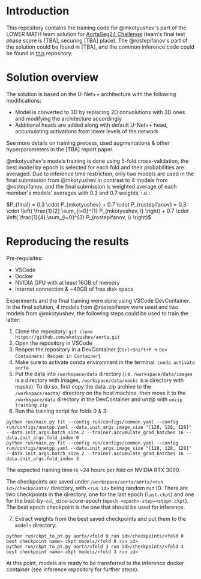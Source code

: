 # Introduction

This repository contains the training code for @mkotyushev's part of the LOWER MATH team solution for [AortaSeg24 Challenge](https://aortaseg24.grand-challenge.org/) (team's final test phase score is [TBA], securing [TBA] place). The @rostepifanov's part of the solution could be found in [TBA], and the common inference code could be found in [this](https://github.com/mkotyushev/aorta_submission/) repository.

# Solution overview

The solution is based on the U-Net++ architecture with the following modifications:
- Model is converted to 3D by replacing 2D convolutions with 3D ones and modifying the architecture accordingly
- Additional heads are added along with default U-Net++ head, accumulating activations from lower levels of the network

See more details on training process, used augmentations & other hyperparameters in the [TBA] report paper.

@mkotyushev's models training is done using 5-fold cross-validation, the best model by epoch is selected for each fold and their probabilities are averaged. Due to inference time restriction, only two models are used in the final submission from @mkotyushev in contrast to 4 models from @rostepifanov, and the final submission is weighted average of each member's models' averages with 0.3 and 0.7 weights, i.e.:

$P_{final} = 0.3 \cdot P_{mkotyushev} + 0.7 \cdot P_{rostepifanov} = 0.3 \cdot \left( \frac{1}{2} \sum_{i=0}^{1} P_{mkotyushev, i} \right) + 0.7 \cdot \left( \frac{1}{4} \sum_{i=0}^{3} P_{rostepifanov, i} \right)$

# Reproducing the results

Pre-requisites:
- VSCode
- Docker
- NVIDIA GPU with at least 16GB of memory
- Internet connection & ~40GB of free disk space

Experiments and the final training were done using VSCode DevContainer. In the final solution, 4 models from @rostepifanov were used and two models from @mkotyushev, the following steps could be used to train the latter:

1. Clone the repository: `git clone https://github.com/mkotyushev/aorta.git`
2. Open the repository in VSCode
3. Reopen the repository in a DevContainer (`Ctrl+Shift+P` -> `Dev Containers: Reopen in Container`)
4. Make sure to activate conda environment in the terminal: `conda activate aorta`
5. Put the data into `/workspace/data` directory (i.e. `/workspace/data/images` is a directory with images, `/workspace/data/masks` is a directory with masks). To do so, first copy the data .zip archive to the `/workspace/aorta/` directory on the host machine, then move it to the `/workspace/data` directory in the DevContainer and unzip with `unzip training.zip`
6. Run the training script for folds 0 & 3: 

```
python run/main.py fit --config run/configs/common.yaml --config run/configs/unetpp.yaml --data.init_args.image_size "[128, 128, 128]" --data.init_args.batch_size 2 --trainer.accumulate_grad_batches 16 --data.init_args.fold_index 0
python run/main.py fit --config run/configs/common.yaml --config run/configs/unetpp.yaml --data.init_args.image_size "[128, 128, 128]" --data.init_args.batch_size 2 --trainer.accumulate_grad_batches 16 --data.init_args.fold_index 3
```

The expected training time is ~24 hours per fold on NVIDIA RTX 3090. 

The checkpoints are saved under `/workspace/aorta/aorta/<run id>/checkpoints/` directory, with `<run id>` being random run ID. There are two checkpoints in the directory, one for the last epoch (`last.ckpt`) and one for the best-by-`val_dice`-score-epoch (`epoch-<epoch>-step=<step>.ckpt`). The best epoch checkpoint is the one that should be used for inference.

7. Extract weights from the best saved checkpoints and put them to the `models` directory:

```
python run/ckpt_to_pt.py aorta/<fold 0 run id>/checkpoints/<fold 0 best checkpoint name>.ckpt models/<fold 0 run id>
python run/ckpt_to_pt.py aorta/<fold 3 run id>/checkpoints/<fold 3 best checkpoint name>.ckpt models/<fold 3 run id>
```

At this point, models are ready to be transferred to the inference docker container (see inference repository for further steps).
